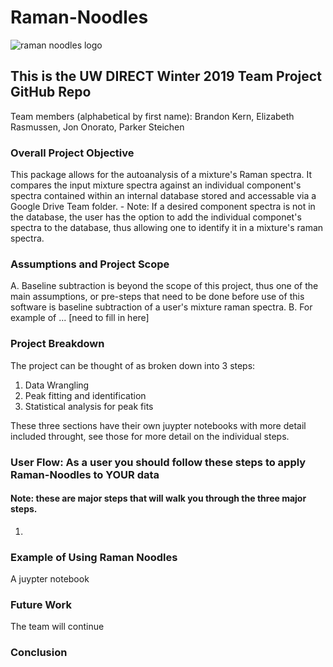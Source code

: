 # Raman-Noodles
![raman noodles logo](https://user-images.githubusercontent.com/46499087/53783952-7c38f680-3ec8-11e9-8549-6bda4ba7743c.PNG)

## This is the UW DIRECT Winter 2019 Team Project GitHub Repo
Team members (alphabetical by first name): Brandon Kern, Elizabeth Rasmussen, Jon Onorato, Parker Steichen


### Overall Project Objective
This package allows for the autoanalysis of a mixture's Raman spectra. It compares the input mixture spectra against an individual component's spectra contained within an internal database stored and accessable via a Google Drive Team folder. 
    - Note: If a desired component spectra is not in the database, the user has the option to add the individual componet's spectra to the database, thus allowing one to identify it in a mixture's raman spectra.

### Assumptions and Project Scope
A. Baseline subtraction is beyond the scope of this project, thus one of the main assumptions, or pre-steps that need to be done before use of this software is baseline subtraction of a user's mixture raman spectra. 
B. For example of ... [need to fill in here]


### Project Breakdown
The project can be thought of as broken down into 3 steps:
1. Data Wrangling
2. Peak fitting and identification
3. Statistical analysis for peak fits

These three sections have their own juypter notebooks with more detail included throught, see those for more detail on the individual steps.

### User Flow: As a user you should follow these steps to apply Raman-Noodles to YOUR data
#### Note: these are major steps that will walk you through the three major steps. 
1. 


### Example of Using Raman Noodles
A juypter notebook 

### Future Work
The team will continue 

### Conclusion

